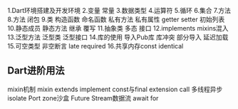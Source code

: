 1.Dart环境搭建及开发环境
2.变量 常量
3.数据类型
4.运算符
5.循环
6.集合
7.方法
8.方法 闭包
9.类 构造函数 命名函数 私有方法 私有属性 getter setter 初始列表
10.静态成员 静态方法 继承 覆写
11.抽象类 多态 接口
12.implements mixins混入
13.泛型方法 泛型类 泛型接口
14.库的使用 导入Pub库 库冲突 部分导入 延迟加载
15.可空类型 非空断言 late required
16.共享内存const identical

## Dart进阶用法
mixin机制
mixin extends implement
const与final
extension
call
多线程异步isolate
Port
zone沙盒
Future
Stream数据流
await for
